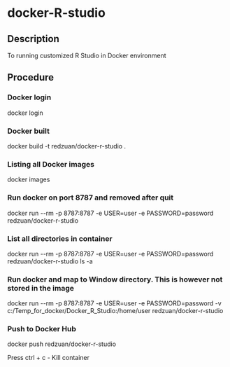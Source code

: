 # docker-R-studio

## Description

To running customized R Studio in Docker environment

## Procedure

### Docker login
docker login


### Docker built

docker build -t redzuan/docker-r-studio .


### Listing all Docker images
docker images



### Run docker on port 8787 and removed after quit

docker run --rm -p 8787:8787 -e USER=user -e PASSWORD=password redzuan/docker-r-studio



### List all directories in container

docker run --rm -p 8787:8787 -e USER=user -e PASSWORD=password redzuan/docker-r-studio ls -a


### Run docker and map to Window directory. This is however not stored in the image

docker run --rm -p 8787:8787 -e USER=user -e PASSWORD=password -v c:/Temp_for_docker/Docker_R_Studio:/home/user redzuan/docker-r-studio


### Push to Docker Hub
docker push redzuan/docker-r-studio

Press ctrl + c - Kill container